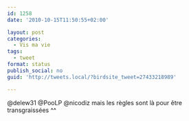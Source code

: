 ```yaml
---
id: 1258
date: '2010-10-15T11:50:55+02:00'

layout: post
categories:
  - Vis ma vie
tags:
  - tweet
format: status
publish_social: no
guid: 'http://tweets.local/?birdsite_tweet=27433218989'

---
```


@delew31 @PooLP @nicodiz mais les règles sont là pour être transgraissées ^^